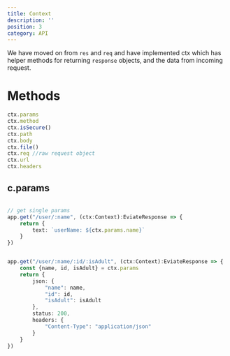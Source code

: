 ```yaml
---
title: Context
description: ''
position: 3
category: API
---
```


We have moved on from `res` and `req` and have implemented ctx which has helper methods for returning `response` objects, and the data from incoming request.

# Methods

```ts
ctx.params
ctx.method
ctx.isSecure()
ctx.path
ctx.body
ctx.file()
ctx.req //raw request object
ctx.url
ctx.headers
```

## c.params

```ts

// get single params 
app.get("/user/:name", (ctx:Context):EviateResponse => {
    return {
        text: `userName: ${ctx.params.name}`
    }
})


app.get("/user/:name/:id/:isAdult", (ctx:Context):EviateResponse => {
    const {name, id, isAdult} = ctx.params
    return {
        json: {
            "name": name,
            "id": id,
            "isAdult": isAdult
        },
        status: 200,
        headers: {
            "Content-Type": "application/json"
        }
    }
})


